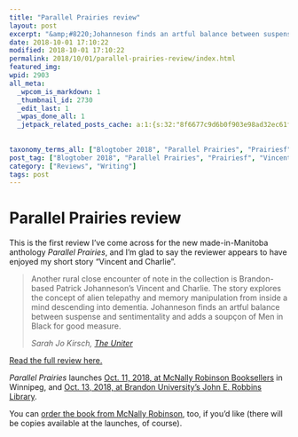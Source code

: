 ```yaml
---
title: "Parallel Prairies review"
layout: post
excerpt: "&amp;#8220;Johanneson finds an artful balance between suspense and sentimentality and adds a soupçon of Men in Black for good measure.&amp;#8221;"
date: 2018-10-01 17:10:22
modified: 2018-10-01 17:10:22
permalink: 2018/10/01/parallel-prairies-review/index.html
featured_img: 
wpid: 2903
all_meta: 
  _wpcom_is_markdown: 1
  _thumbnail_id: 2730
  _edit_last: 1
  _wpas_done_all: 1
  _jetpack_related_posts_cache: a:1:{s:32:"8f6677c9d6b0f903e98ad32ec61f8deb";a:2:{s:7:"expires";i:1538556970;s:7:"payload";a:3:{i:0;a:1:{s:2:"id";i:2729;}i:1;a:1:{s:2:"id";i:1982;}i:2;a:1:{s:2:"id";i:2229;}}}}
  
  
taxonomy_terms_all: ["Blogtober 2018", "Parallel Prairies", "Prairiesf", "Vincent And Charlie", "Reviews", "Writing"]
post_tag: ["Blogtober 2018", "Parallel Prairies", "Prairiesf", "Vincent And Charlie"]
category: ["Reviews", "Writing"]
tags: post
---
```


# Parallel Prairies review

This is the first review I’ve come across for the new made-in-Manitoba anthology *Parallel Prairies*, and I’m glad to say the reviewer appears to have enjoyed my short story “Vincent and Charlie”.

> Another rural close encounter of note in the collection is Brandon-based Patrick Johanneson’s Vincent and Charlie. The story explores the concept of alien telepathy and memory manipulation from inside a mind descending into dementia. Johanneson finds an artful balance between suspense and sentimentality and adds a soupçon of Men in Black for good measure.
> 
> <cite>Sarah Jo Kirsch, [*The Uniter*](http://uniter.ca/view/parallel-prairies-stories-of-manitoba-speculative-fiction)</cite>

[Read the full review here.](http://uniter.ca/view/parallel-prairies-stories-of-manitoba-speculative-fiction)

*Parallel Prairies* launches [Oct. 11, 2018, at McNally Robinson Booksellers](https://www.mcnallyrobinson.com/event-16759/Darren-Ridgley-&-Adam-Petrash-(Eds.)----Book-Launch) in Winnipeg, and [Oct. 13, 2018, at Brandon University’s John E. Robbins Library](https://events.brandonu.ca/event/alumni-authors-and-book-launch/).

You can [order the book from McNally Robinson](https://www.mcnallyrobinson.com/9781773370033/darren-ridgley/parallel-prairies), too, if you’d like (there will be copies available at the launches, of course).